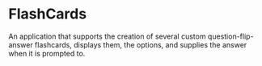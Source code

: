 # FlashCards
An application that supports the creation of several custom question-flip-answer flashcards, displays them, the options, and supplies the answer when it is prompted to.
